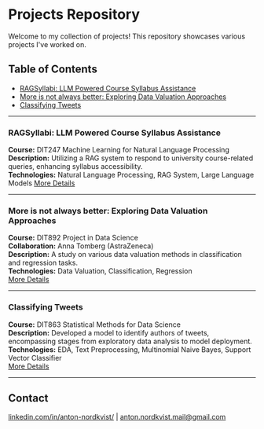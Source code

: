 # Projects Repository

Welcome to my collection of projects! This repository showcases various projects I've worked on.

## Table of Contents
- [RAGSyllabi: LLM Powered Course Syllabus Assistance](#ragsyllabi)
- [More is not always better: Exploring Data Valuation Approaches](#data-valuation)
- [Classifying Tweets](#tweet-classification)

---

### RAGSyllabi: LLM Powered Course Syllabus Assistance
**Course:** DIT247 Machine Learning for Natural Language Processing  
**Description:** Utilizing a RAG system to respond to university course-related queries, enhancing syllabus accessibility.  
**Technologies:** Natural Language Processing, RAG System, Large Language Models
[More Details](#)

---

### More is not always better: Exploring Data Valuation Approaches
**Course:** DIT892 Project in Data Science  
**Collaboration:** Anna Tomberg (AstraZeneca)  
**Description:** A study on various data valuation methods in classification and regression tasks.  
**Technologies:** Data Valuation, Classification, Regression   
[More Details](#)

---

### Classifying Tweets
**Course:** DIT863 Statistical Methods for Data Science  
**Description:** Developed a model to identify authors of tweets, encompassing stages from exploratory data analysis to model deployment.  
**Technologies:** EDA, Text Preprocessing, Multinomial Naive Bayes, Support Vector Classifier   
[More Details](#)

---

## Contact  
[linkedin.com/in/anton-nordkvist/](#) | [anton.nordkvist.mail@gmail.com](#)
